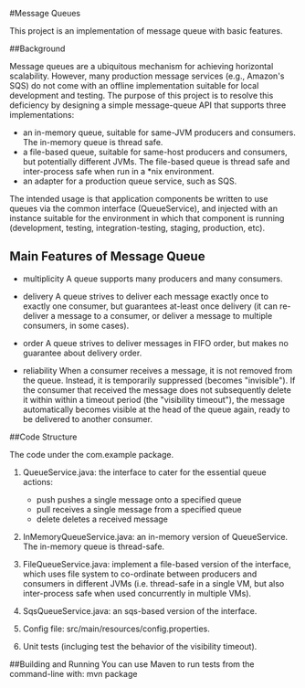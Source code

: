 #Message Queues

This project is an implementation of message queue with basic features.

##Background

Message queues are a ubiquitous mechanism for achieving horizontal scalability.
However, many production message services (e.g., Amazon's SQS) do not come with
an offline implementation suitable for local development and testing.  The purpose
of this project is to resolve this deficiency by designing a simple
message-queue API that supports three implementations:

 - an in-memory queue, suitable for same-JVM producers and consumers. The in-memory queue is thread safe.
 - a file-based queue, suitable for same-host producers and consumers, but
   potentially different JVMs. The file-based queue is thread safe and inter-process safe when run
  in a *nix environment.
 - an adapter for a production queue service, such as SQS.

The intended usage is that application components be written to use queues via
the common interface (QueueService), and injected with an instance suitable for the environment
in which that component is running (development, testing, integration-testing,
staging, production, etc).

## Main Features of Message Queue
 - multiplicity
   A queue supports many producers and many consumers.

 - delivery
   A queue strives to deliver each message exactly once to exactly one consumer,
   but guarantees at-least once delivery (it can re-deliver a message to a
   consumer, or deliver a message to multiple consumers, in some cases).

 - order
   A queue strives to deliver messages in FIFO order, but makes no guarantee
   about delivery order.

 - reliability
   When a consumer receives a message, it is not removed from the queue.
   Instead, it is temporarily suppressed (becomes "invisible").  If the consumer
   that received the message does not subsequently delete it within within a
   timeout period (the "visibility timeout"), the message automatically becomes
   visible at the head of the queue again, ready to be delivered to another
   consumer.


##Code Structure

The code under the com.example package.
1. QueueService.java: the interface to cater for the essential queue actions:
   - push     pushes a single message onto a specified queue
   - pull     receives a single message from a specified queue
   - delete   deletes a received message

2. InMemoryQueueService.java: an in-memory version of QueueService. The in-memory queue is thread-safe.

3. FileQueueService.java: implement a file-based version of the interface,
   which uses file system to co-ordinate between producers and consumers in
   different JVMs (i.e. thread-safe in a single VM, but also inter-process safe
   when used concurrently in multiple VMs).

4. SqsQueueService.java: an sqs-based version of the interface.

5. Config file: src/main/resources/config.properties.

6. Unit tests (incluging test the behavior of the visibility timeout).

##Building and Running
You can use Maven to run tests from the command-line with:
  mvn package
